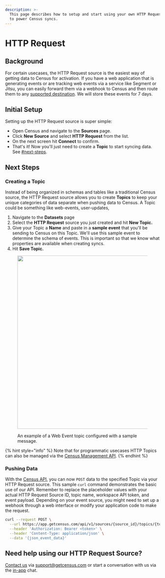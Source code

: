 ```yaml
---
description: >-
  This page describes how to setup and start using your own HTTP Request source
  to power Census syncs.
---
```


# HTTP Request

## Background

For certain usecases, the HTTP Request source is the easiest way of getting data to Census for activation. If you have a web application that is generating events or are tracking web events via a service like Segment or Jitsu, you can easily forward them via a webhook to Census and then route them to any [supported destination](../destinations/available-destinations/). We will store these events for 7 days.

## Initial Setup

Setting up the HTTP Request source is super simple:

* Open Census and navigate to the **Sources** page.
* Click **New Source** and select **HTTP Request** from the list.
* On the next screen hit **Connect** to confirm.
* That's it! Now you'll just need to create a **Topic** to start syncing data. See [#next-steps](http-request.md#next-steps "mention").

## Next Steps

### Creating a Topic

Instead of being organized in schemas and tables like a traditional Census source, the HTTP Request source allows you to create **Topics** to keep your unique categories of data separate when pushing data to Census. A Topic could be something like web-events, user-updates,

1. Navigate to the **Datasets** page
2. Select the **HTTP Request** source you just created and hit **New Topic.**
3. Give your Topic a **Name** and paste in a **sample event** that you'll be sending to Census on this Topic. We'll use this sample event to determine the schema of events. This is important so that we know what properties are available when creating syncs.
4. Hit **Save Topic.**

<figure><img src="../.gitbook/assets/screenshot 2024-03-19 at 11.26@2x.png" alt="" width="563"><figcaption><p>An example of a Web Event topic configured with a sample message.</p></figcaption></figure>

{% hint style="info" %}
Note that for programmatic usecases HTTP Topics can also be managed via the [Census Management API](https://developers.getcensus.com/api-reference/topics/create-a-new-topic).
{% endhint %}

### Pushing Data

With the [Census API](https://developers.getcensus.com/api-reference/sources/http-request-source-events), you can now `POST` data to the specified Topic via your HTTP Request source. This sample `curl` command demonstrates the basic use of our API. Remember to replace the placeholder values with your actual HTTP Request Source ID, topic name, workspace API token, and event payload. Depending on your event source, you might need to set up a webhook through a web interface or modify your application code to make the request.

```bash
curl --request POST \
  --url https://app.getcensus.com/api/v1/sources/{source_id}/topics/{topic_name}/events \
  --header 'Authorization: Bearer <token>' \
  --header 'Content-Type: application/json' \
  --data '{json_event_data}'
```

## Need help using our HTTP Request Source?

[Contact us](mailto:support@getcensus.com) via support@getcensus.com or start a conversation with us via the [in-app](https://app.getcensus.com) chat.
